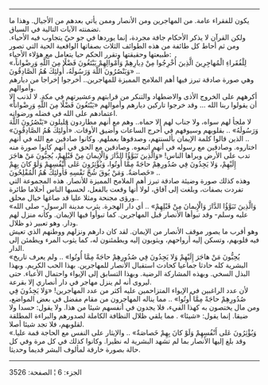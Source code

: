 ------------------------------------------------------------------------

يكون للفقراء عامة. من المهاجرين ومن الأنصار وممن يأتي بعدهم من الأجيال.
وهذا ما تضمنته الآيات التالية في السياق.  
ولكن القرآن لا يذكر الأحكام جافة مجردة، إنما يوردها في جو حيّ يتجاوب فيه
الأحياء. ومن ثم أحاط كل طائفة من هذه الطوائف الثلاث بصفاتها الواقعية
الحية التي تصور طبيعتها وحقيقتها وتقرر الحكم حيا يتعامل مع هؤلاء
الأحياء:  
«لِلْفُقَراءِ الْمُهاجِرِينَ الَّذِينَ أُخْرِجُوا مِنْ دِيارِهِمْ وَأَمْوالِهِمْ يَبْتَغُونَ فَضْلًا مِنَ اللَّهِ
وَرِضْواناً، وَيَنْصُرُونَ اللَّهَ وَرَسُولَهُ، أُولئِكَ هُمُ الصَّادِقُونَ» ..  
وهي صورة صادقة تبرز فيها أهم الملامح المميزة للمهاجرين.. أخرجوا إخراجا
من ديارهم وأموالهم.  
أكرههم على الخروج الأذى والاضطهاد والتنكر من قرابتهم وعشيرتهم في مكة. لا
لذنب إلا أن يقولوا ربنا الله ... وقد خرجوا تاركين ديارهم وأموالهم
«يَبْتَغُونَ فَضْلًا مِنَ اللَّهِ وَرِضْواناً» اعتمادهم على الله في فضله ورضوانه.  
لا ملجأ لهم سواه، ولا جناب لهم إلا حماه.. وهم مع أنهم مطاردون قليلون
«يَنْصُرُونَ اللَّهَ وَرَسُولَهُ» .. بقلوبهم وسيوفهم في أحرج الساعات وأضيق الأوقات.
«أُولئِكَ هُمُ الصَّادِقُونَ» .. الذين قالوا كلمة الإيمان بألسنتهم، وصدقوها
بعملهم. وكانوا صادقين مع الله في أنهم اختاروه. وصادقين مع رسوله في أنهم
اتبعوه. وصادقين مع الحق في أنهم كانوا صورة منه تدب على الأرض ويراها
الناس! «وَالَّذِينَ تَبَوَّؤُا الدَّارَ وَالْإِيمانَ مِنْ قَبْلِهِمْ، يُحِبُّونَ مَنْ هاجَرَ إِلَيْهِمْ، وَلا
يَجِدُونَ فِي صُدُورِهِمْ حاجَةً مِمَّا أُوتُوا، وَيُؤْثِرُونَ عَلى أَنْفُسِهِمْ وَلَوْ كانَ بِهِمْ خَصاصَةٌ.
وَمَنْ يُوقَ شُحَّ نَفْسِهِ فَأُولئِكَ هُمُ الْمُفْلِحُونَ» ..  
وهذه كذلك صورة وضيئة صادقة تبرز أهم الملامح المميزة للأنصار. هذه
المجموعة التي تفردت بصفات، وبلغت إلى آفاق، لولا أنها وقعت بالفعل، لحسبها
الناس أحلاما طائرة ورؤى مجنحة ومثلا عليا قد صاغها خيال محلق..  
«وَالَّذِينَ تَبَوَّؤُا الدَّارَ وَالْإِيمانَ مِنْ قَبْلِهِمْ» .. أي دار الهجرة. يثرب مدينة
الرسول- صلى الله عليه وسلم- وقد تبوأها الأنصار قبل المهاجرين. كما تبوأوا
فيها الإيمان. وكأنه منزل لهم ودار. وهو تعبير ذو ظلال.  
وهو أقرب ما يصور موقف الأنصار من الإيمان. لقد كان دارهم ونزلهم ووطنهم
الذي تعيش فيه قلوبهم، وتسكن إليه أرواحهم، ويثوبون إليه ويطمئنون له، كما
يثوب المرء ويطمئن إلى الدار.  
«يُحِبُّونَ مَنْ هاجَرَ إِلَيْهِمْ وَلا يَجِدُونَ فِي صُدُورِهِمْ حاجَةً مِمَّا أُوتُوا» .. ولم يعرف
تاريخ البشرية كله حادثا جماعيا كحادث استقبال الأنصار للمهاجرين. بهذا
الحب الكريم. وبهذا البذل السخي. وبهذه المشاركة الرضية. وبهذا التسابق إلى
الإيواء واحتمال الأعباء. حتى ليروى أنه لم ينزل مهاجر في دار أنصاري إلا
بقرعة.  
لأن عدد الراغبين في الإيواء المتزاحمين عليه أكثر من عدد المهاجرين! «وَلا
يَجِدُونَ فِي صُدُورِهِمْ حاجَةً مِمَّا أُوتُوا» .. مما يناله المهاجرون من مقام مفضل في
بعض المواضع، ومن مال يختصون به كهذا الفيء، فلا يجدون في أنفسهم شيئا من
هذا. ولا يقول: حسدا ولا ضيقا. إنما يقول: «شيئا» . مما يلقي ظلال النظافة
الكاملة لصدورهم والبراءة المطلقة لقلوبهم، فلا تجد شيئا أصلا.  
«وَيُؤْثِرُونَ عَلى أَنْفُسِهِمْ وَلَوْ كانَ بِهِمْ خَصاصَةٌ» .. والإيثار على النفس مع الحاجة
قمة عليا. وقد بلغ إليها الأنصار بما لم تشهد البشرية له نظيرا. وكانوا
كذلك في كل مرة وفي كل حالة بصورة خارقة لمألوف البشر قديما وحديثا.

------------------------------------------------------------------------

الجزء: 6 ¦ الصفحة: 3526
